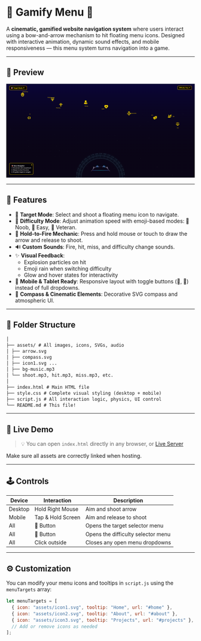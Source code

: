 # 🏹 Gamify Menu 🎯

A **cinematic, gamified website navigation system** where users interact using a bow-and-arrow mechanism to hit floating menu icons. Designed with interactive animation, dynamic sound effects, and mobile responsiveness — this menu system turns navigation into a game.

---

## 📸 Preview

![Preview Screenshot](preview.png) <!-- Replace with your actual screenshot path -->

---

## 🚀 Features

- 🎯 **Target Mode**: Select and shoot a floating menu icon to navigate.
- 🧠 **Difficulty Mode**: Adjust animation speed with emoji-based modes: 🤣 Noob, 🙂 Easy, 🥶 Veteran.
- 🏹 **Hold-to-Fire Mechanic**: Press and hold mouse or touch to draw the arrow and release to shoot.
- 🔊 **Custom Sounds**: Fire, hit, miss, and difficulty change sounds.
- ✨ **Visual Feedback**:
  - Explosion particles on hit
  - Emoji rain when switching difficulty
  - Glow and hover states for interactivity
- 📱 **Mobile & Tablet Ready**: Responsive layout with toggle buttons (🎯, 🧠) instead of full dropdowns.
- 📍 **Compass & Cinematic Elements**: Decorative SVG compass and atmospheric UI.

---

## 📁 Folder Structure
 ```
│
├── assets/ # All images, icons, SVGs, audio
│ ├── arrow.svg
│ ├── compass.svg
│ ├── icon1.svg ...
│ ├── bg-music.mp3
│ └── shoot.mp3, hit.mp3, miss.mp3, etc.
│
├── index.html # Main HTML file
├── style.css # Complete visual styling (desktop + mobile)
├── script.js # All interaction logic, physics, UI control
└── README.md # This file!
 ```


---

## 🧪 Live Demo

> 💡 You can open `index.html` directly in any browser, or [Live Server](https://superb-gecko-26b001.netlify.app/)

Make sure all assets are correctly linked when hosting.

---

## 🕹 Controls

| Device   | Interaction        | Description                                 |
|----------|--------------------|---------------------------------------------|
| Desktop  | Hold Right Mouse   | Aim and shoot arrow                         |
| Mobile   | Tap & Hold Screen  | Aim and release to shoot                    |
| All      | 🎯 Button           | Opens the target selector menu              |
| All      | 🧠 Button           | Opens the difficulty selector menu          |
| All      | Click outside      | Closes any open menu dropdowns              |

---

## ⚙️ Customization

You can modify your menu icons and tooltips in `script.js` using the `menuTargets` array:

```js
let menuTargets = [
  { icon: "assets/icon1.svg", tooltip: "Home", url: "#home" },
  { icon: "assets/icon2.svg", tooltip: "About", url: "#about" },
  { icon: "assets/icon3.svg", tooltip: "Projects", url: "#projects" },
  // Add or remove icons as needed
];

